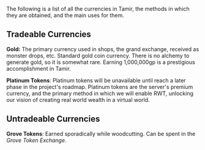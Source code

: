 The following is a list of all the currencies in Tamir, the methods in which they are obtained, and the main uses for them.


## Tradeable Currencies

**Gold:**
	The primary currency used in shops, the grand exchange, received as monster drops, etc. Standard gold coin currency. There is no alchemy to generate gold, so it is somewhat rare. Earning 1,000,000gp is a prestigious accomplishment in Tamir. 

**Platinum Tokens**:
	Platinum tokens will be unavailable until reach a later phase in the project's roadmap. 
	Platinum tokens are the server's premium currency, and the primary method in which we will enable RWT, unlocking our vision of creating real world wealth in a virtual world. 

## Untradeable Currencies

**Grove Tokens**:
	Earned sporadically while woodcutting. Can be spent in the *Grove Token Exchange*.
